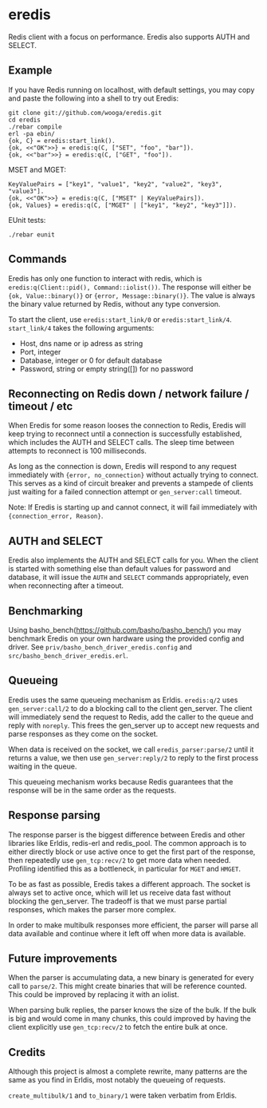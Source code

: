 # eredis

Redis client with a focus on performance. Eredis also supports AUTH
and SELECT.

## Example

If you have Redis running on localhost, with default settings, you may
copy and paste the following into a shell to try out Eredis:

    git clone git://github.com/wooga/eredis.git
    cd eredis
    ./rebar compile
    erl -pa ebin/
    {ok, C} = eredis:start_link().
    {ok, <<"OK">>} = eredis:q(C, ["SET", "foo", "bar"]).
    {ok, <<"bar">>} = eredis:q(C, ["GET", "foo"]).

MSET and MGET:

    KeyValuePairs = ["key1", "value1", "key2", "value2", "key3", "value3"].
    {ok, <<"OK">>} = eredis:q(C, ["MSET" | KeyValuePairs]).
    {ok, Values} = eredis:q(C, ["MGET" | ["key1", "key2", "key3"]]).

EUnit tests:

    ./rebar eunit


## Commands

Eredis has only one function to interact with redis, which is
`eredis:q(Client::pid(), Command::iolist())`. The response will either
be `{ok, Value::binary()}` or `{error, Message::binary()}`. The value
is always the binary value returned by Redis, without any type
conversion.

To start the client, use `eredis:start_link/0` or
`eredis:start_link/4`. `start_link/4` takes the following arguments:

* Host, dns name or ip adress as string
* Port, integer
* Database, integer or 0 for default database
* Password, string or empty string([]) for no password

## Reconnecting on Redis down / network failure / timeout / etc

When Eredis for some reason looses the connection to Redis, Eredis
will keep trying to reconnect until a connection is successfully
established, which includes the AUTH and SELECT calls. The sleep time
between attempts to reconnect is 100 milliseconds.

As long as the connection is down, Eredis will respond to any request
immediately with `{error, no_connection}` without actually trying to
connect. This serves as a kind of circuit breaker and prevents a
stampede of clients just waiting for a failed connection attempt or
`gen_server:call` timeout.

Note: If Eredis is starting up and cannot connect, it will fail
immediately with `{connection_error, Reason}`.

## AUTH and SELECT

Eredis also implements the AUTH and SELECT calls for you. When the
client is started with something else than default values for password
and database, it will issue the `AUTH` and `SELECT` commands
appropriately, even when reconnecting after a timeout.


## Benchmarking

Using basho_bench(https://github.com/basho/basho_bench/) you may
benchmark Eredis on your own hardware using the provided config and
driver. See `priv/basho_bench_driver_eredis.config` and
`src/basho_bench_driver_eredis.erl`.

## Queueing

Eredis uses the same queueing mechanism as Erldis. `eredis:q/2` uses
`gen_server:call/2` to do a blocking call to the client
gen_server. The client will immediately send the request to Redis, add
the caller to the queue and reply with `noreply`. This frees the
gen_server up to accept new requests and parse responses as they come
on the socket.

When data is received on the socket, we call `eredis_parser:parse/2`
until it returns a value, we then use `gen_server:reply/2` to reply to
the first process waiting in the queue.

This queueing mechanism works because Redis guarantees that the
response will be in the same order as the requests.

## Response parsing

The response parser is the biggest difference between Eredis and other
libraries like Erldis, redis-erl and redis_pool. The common approach
is to either directly block or use active once to get the first part
of the response, then repeatedly use `gen_tcp:recv/2` to get more data
when needed. Profiling identified this as a bottleneck, in particular
for `MGET` and `HMGET`.

To be as fast as possible, Eredis takes a different approach. The
socket is always set to active once, which will let us receive data
fast without blocking the gen_server. The tradeoff is that we must
parse partial responses, which makes the parser more complex.

In order to make multibulk responses more efficient, the parser
will parse all data available and continue where it left off when more
data is available.

## Future improvements

When the parser is accumulating data, a new binary is generated for
every call to `parse/2`. This might create binaries that will be
reference counted. This could be improved by replacing it with an
iolist.

When parsing bulk replies, the parser knows the size of the bulk. If the
bulk is big and would come in many chunks, this could improved by
having the client explicitly use `gen_tcp:recv/2` to fetch the entire
bulk at once.

## Credits

Although this project is almost a complete rewrite, many patterns are
the same as you find in Erldis, most notably the queueing of requests.

`create_multibulk/1` and `to_binary/1` were taken verbatim from Erldis.

